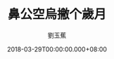 ---
issue: 268
title: 鼻公空烏撇个歲月
author: 劉玉蕉
language: 大埔
date: 2018-03-29T00:00:00.000+08:00
topic: 抒懷
difficulty: 2
wikidata: Q98096145
wikidata_link: https://www.wikidata.org/wiki/Q98096145
author_wikidata_link: https://www.wikidata.org/wiki/Q98096359
author_wikidata: Q98096359
---